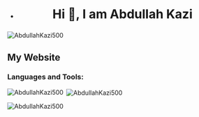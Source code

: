 
- <h1 align="center">Hi 👋, I am Abdullah Kazi  </h1>
<h3 align="center"> </h3>

<p align="left"> <img src="https://komarev.com/ghpvc/?username=AbdullahKazi500&label=Profile%20views&color=0e75b6&style=flat" alt="AbdullahKazi500" /> </p>


My Website
- 




</p>

<h3 align="left">Languages and Tools:</h3>

<p><img align="left" src="https://github-readme-stats.vercel.app/api/top-langs?username=AbdullahKazi500&show_icons=true&locale=en&layout=compact" alt="AbdullahKazi500" /></p>

<p>&nbsp;<img align="center" src="https://github-readme-stats.vercel.app/api?username=AbdullahKazi500&show_icons=true&theme=tokyonight&locale=en" alt="AbdullahKazi500" /></p>

<p><img align="center" src="https://github-readme-streak-stats.herokuapp.com/?user=AbdullahKazi500&" alt="AbdullahKazi500" /></p>

<br/>  



<br/>  







<!---
AbdullahKazi500/AbdullahKazi500 is a ✨ special ✨ repository because its `README.md` (this file) appears on your GitHub profile.
You can click the Preview link to take a look at your changes.
--->
